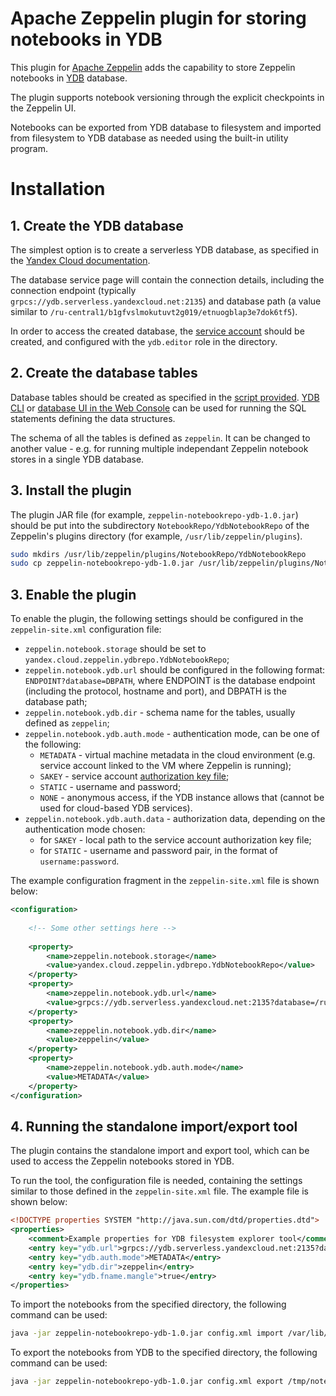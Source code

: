 # Apache Zeppelin plugin for storing notebooks in YDB

This plugin for [Apache Zeppelin](https://zeppelin.apache.org/) adds the capability to store Zeppelin notebooks in [YDB](https://ydb.tech) database.

The plugin supports notebook versioning through the explicit checkpoints in the Zeppelin UI.

Notebooks can be exported from YDB database to filesystem and imported from filesystem to YDB database as needed using the built-in utility program.

# Installation

## 1. Create the YDB database

The simplest option is to create a serverless YDB database, as specified in the [Yandex Cloud documentation](https://cloud.yandex.ru/docs/ydb/quickstart#create-db).

The database service page will contain the connection details, including the connection endpoint (typically `grpcs://ydb.serverless.yandexcloud.net:2135`) and database path (a value similar to `/ru-central1/b1gfvslmokutuvt2g019/etnuogblap3e7dok6tf5`).

In order to access the created database, the [service account](https://cloud.yandex.ru/docs/iam/concepts/users/service-accounts) should be created, and configured with the `ydb.editor` role in the directory.

## 2. Create the database tables

Database tables should be created as specified in the [script provided](scripts/ydb-notebook-repo.sql). [YDB CLI](https://cloud.yandex.ru/docs/ydb/operations/connection) or [database UI in the Web Console](https://cloud.yandex.ru/docs/ydb/operations/crud#web-sql) can be used for running the SQL statements defining the data structures.

The schema of all the tables is defined as `zeppelin`. It can be changed to another value - e.g. for running multiple independant Zeppelin notebook stores in a single YDB database.

## 3. Install the plugin

The plugin JAR file (for example, `zeppelin-notebookrepo-ydb-1.0.jar`) should be put into the subdirectory `NotebookRepo/YdbNotebookRepo` of the Zeppelin's plugins directory (for example, `/usr/lib/zeppelin/plugins`).

```bash
sudo mkdirs /usr/lib/zeppelin/plugins/NotebookRepo/YdbNotebookRepo
sudo cp zeppelin-notebookrepo-ydb-1.0.jar /usr/lib/zeppelin/plugins/NotebookRepo/YdbNotebookRepo/
```

## 3. Enable the plugin

To enable the plugin, the following settings should be configured in the `zeppelin-site.xml` configuration file:

* `zeppelin.notebook.storage` should be set to `yandex.cloud.zeppelin.ydbrepo.YdbNotebookRepo`;
* `zeppelin.notebook.ydb.url` should be configured in the following format: `ENDPOINT?database=DBPATH`, where ENDPOINT is the database endpoint (including the protocol, hostname and port), and DBPATH is the database path;
* `zeppelin.notebook.ydb.dir` - schema name for the tables, usually defined as `zeppelin`;
* `zeppelin.notebook.ydb.auth.mode` - authentication mode, can be one of the following:
    * `METADATA` - virtual machine metadata in the cloud environment (e.g. service account linked to the VM where Zeppelin is running);
    * `SAKEY` - service account [authorization key file](https://cloud.yandex.ru/docs/iam/concepts/authorization/key);
    * `STATIC` - username and password;
    * `NONE` - anonymous access, if the YDB instance allows that (cannot be used for cloud-based YDB services).
* `zeppelin.notebook.ydb.auth.data` - authorization data, depending on the authentication mode chosen:
    * for `SAKEY` - local path to the service account authorization key file;
    * for `STATIC` - username and password pair, in the format of `username:password`.

The example configuration fragment in the `zeppelin-site.xml` file is shown below:

```xml
<configuration>
    
    <!-- Some other settings here -->
    
    <property>
        <name>zeppelin.notebook.storage</name>
        <value>yandex.cloud.zeppelin.ydbrepo.YdbNotebookRepo</value>
    </property>
    <property>
        <name>zeppelin.notebook.ydb.url</name>
        <value>grpcs://ydb.serverless.yandexcloud.net:2135?database=/ru-central1/b1gfvslmokutuvt2g019/etnuogblap3e7dok6tf5</value>
    </property>
    <property>
        <name>zeppelin.notebook.ydb.dir</name>
        <value>zeppelin</value>
    </property>
    <property>
        <name>zeppelin.notebook.ydb.auth.mode</name>
        <value>METADATA</value>
    </property>
</configuration>
```

## 4. Running the standalone import/export tool

The plugin contains the standalone import and export tool, which can be used to access the Zeppelin notebooks stored in YDB.

To run the tool, the configuration file is needed, containing the settings similar to those defined in the `zeppelin-site.xml` file. The example file is shown below:

```xml
<!DOCTYPE properties SYSTEM "http://java.sun.com/dtd/properties.dtd">
<properties>
    <comment>Example properties for YDB filesystem explorer tool</comment>
    <entry key="ydb.url">grpcs://ydb.serverless.yandexcloud.net:2135?database=/ru-central1/b1gfvslmokutuvt2g019/etnuogblap3e7dok6tf5</entry>
    <entry key="ydb.auth.mode">METADATA</entry>
    <entry key="ydb.dir">zeppelin</entry>
    <entry key="ydb.fname.mangle">true</entry>
</properties>
```

To import the notebooks from the specified directory, the following command can be used:

```bash
java -jar zeppelin-notebookrepo-ydb-1.0.jar config.xml import /var/lib/zeppelin/notebook
```


To export the notebooks from YDB to the specified directory, the following command can be used:

```bash
java -jar zeppelin-notebookrepo-ydb-1.0.jar config.xml export /tmp/notebooks
```
